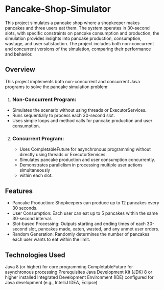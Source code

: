 # Pancake-Shop-Simulator

<p>This project simulates a pancake shop where a shopkeeper makes pancakes and three 
users eat them.
The system operates in 30-second slots, with specific constraints on
pancake consumption and production, the simulation provides insights into pancake production,
consumption, wastage, and user satisfaction.
The project includes both non-concurrent and concurrent versions of the simulation,
comparing their performance and behavior.</p>

## Overview
This project implements both non-concurrent and concurrent Java programs to solve 
the pancake simulation problem:

1. ### Non-Concurrent Program:

  * Simulates the scenario without using threads or ExecutorServices.
  * Runs sequentially to process each 30-second slot.
  * Uses simple loops and method calls for pancake production and user consumption.

2. ### Concurrent Program:

   * Uses CompletableFuture for asynchronous programming without directly using
   threads or ExecutorServices.
   * Simulates pancake production and user consumption concurrently.
   * Demonstrates parallelism in processing multiple user actions simultaneously 
   * within each slot.
   
## Features
   
* Pancake Production: Shopkeepers can produce up to 12 pancakes every 30 seconds.
* User Consumption: Each user can eat up to 5 pancakes within the same 30-second interval.
* Slot-based Processing: Outputs starting and ending times of each 30-second slot, 
pancakes made, eaten, wasted, and any unmet user orders.
* Random Generation: Randomly determines the number of pancakes each user wants to eat within the limit.


## Technologies Used
Java 8 (or higher) for core programming
CompletableFuture for asynchronous processing
Prerequisites
Java Development Kit (JDK) 8 or higher installed
Integrated Development Environment (IDE) configured for Java development (e.g., IntelliJ IDEA, Eclipse)